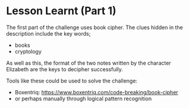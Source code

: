 # Lesson Learnt (Part 1)
The first part of the challenge uses book cipher. The clues hidden in the description include the key words;
- books
- cryptology

As well as this, the format of the two notes written by the character Elizabeth are the keys to decipher successfully.

Tools like these could be used to solve the challenge:
- Boxentriq: https://www.boxentriq.com/code-breaking/book-cipher
- or perhaps manually through logical pattern recognition
